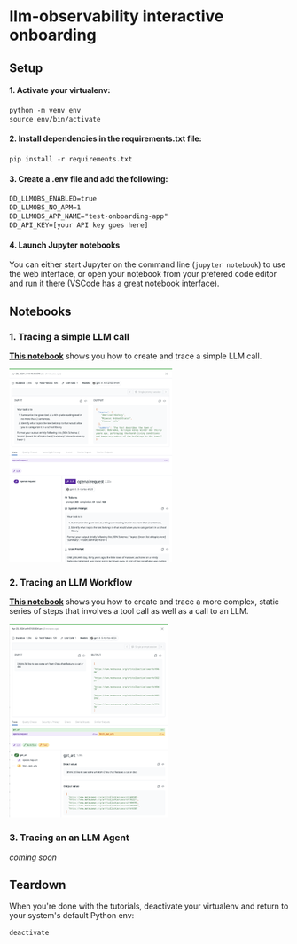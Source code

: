 # llm-observability interactive onboarding

## Setup

#### 1. Activate your virtualenv:

```
python -m venv env
source env/bin/activate
```

#### 2. Install dependencies in the requirements.txt file:

`pip install -r requirements.txt`

#### 3. Create a .env file and add the following:

```
DD_LLMOBS_ENABLED=true
DD_LLMOBS_NO_APM=1
DD_LLMOBS_APP_NAME="test-onboarding-app"
DD_API_KEY=[your API key goes here]
```

#### 4. Launch Jupyter notebooks
You can either start Jupyter on the command line (`jupyter notebook`) to use the web interface, or open your notebook from your prefered code editor and run it there (VSCode has a great notebook interface).

## Notebooks

### 1. Tracing a simple LLM call

**[This notebook](./1-llm-span.ipynb)** shows you how to create and trace a simple LLM call.

<img src="./images/llm-span.png" height="350" > 

### 2. Tracing an LLM Workflow

**[This notebook](./2-workflow-span.ipynb)** shows you how to create and trace a more complex, static series of steps that involves a tool call as well as a call to an LLM.

<img src="./images/workflow-span.png" height="350" > 

### 3. Tracing an an LLM Agent

_coming soon_

## Teardown

When you're done with the tutorials, deactivate your virtualenv and return to your system's default Python env:

```
deactivate
```
